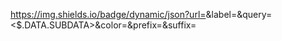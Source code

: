 https://img.shields.io/badge/dynamic/json?url=<URL>&label=<LABEL>&query=<$.DATA.SUBDATA>&color=<red>&prefix=<PREFIX>&suffix=<SUFFIX>

